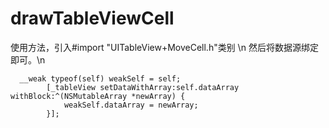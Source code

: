 # drawTableViewCell

使用方法，引入#import "UITableView+MoveCell.h"类别 \n
然后将数据源绑定即可。\n
```
  __weak typeof(self) weakSelf = self;
        [_tableView setDataWithArray:self.dataArray withBlock:^(NSMutableArray *newArray) {
            weakSelf.dataArray = newArray;
        }];
```
